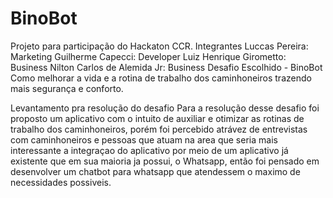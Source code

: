# BinoBot
Projeto para participação do Hackaton CCR.
Integrantes
Luccas Pereira: Marketing
Guilherme Capecci: Developer
Luiz Henrique Girometto: Business
Nilton Carlos de Alemida Jr: Business
Desafio Escolhido - BinoBot
Como melhorar a vida e a rotina de trabalho dos caminhoneiros trazendo mais segurança e conforto.

Levantamento pra resolução do desafio
Para a resolução desse desafio foi proposto um aplicativo com o intuito de auxiliar e otimizar as rotinas de trabalho dos caminhoneiros, porém foi percebido atrávez de entrevistas com caminhoneiros e pessoas que atuam na area que seria mais interessante a integraçao do aplicativo por meio de um aplicativo já existente que em sua maioria ja possui, o Whatsapp, então foi pensado em desenvolver um chatbot para whatsapp que atendessem o maximo de necessidades possiveis.
